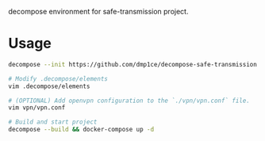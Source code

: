 decompose environment for safe-transmission project.

# Usage

``` bash
decompose --init https://github.com/dmp1ce/decompose-safe-transmission.git

# Modify .decompose/elements
vim .decompose/elements

# (OPTIONAL) Add openvpn configuration to the `./vpn/vpn.conf` file.
vim vpn/vpn.conf

# Build and start project
decompose --build && docker-compose up -d
```
